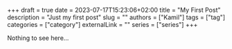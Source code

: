 +++ 
draft = true
date = 2023-07-17T15:23:06+02:00
title = "My First Post"
description = "Just my first post"
slug = ""
authors = ["Kamil"]
tags = ["tag"]
categories = ["category"]
externalLink = ""
series = ["series"]
+++

Nothing to see here...